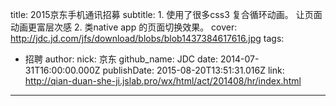 title: 2015京东手机通讯招募
subtitle: 1. 使用了很多css3 复合循环动画。 让页面动画更富层次感 2. 类native app 的页面切换效果。
cover: http://jdc.jd.com/jfs/download/blobs/blob1437384617616.jpg
tags:
  - 招聘
author:
  nick: 京东
  github_name: JDC
date: 2014-07-31T16:00:00.000Z
publishDate: 2015-08-20T13:51:31.016Z
link: http://qian-duan-she-ji.jslab.pro/wx/html/act/201408/hr/index.html
---